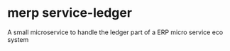 # merp service-ledger

A small microservice to handle the ledger part of a ERP micro service eco system
